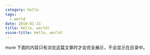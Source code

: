 ```yaml
---
category: hello
tags:
  - world
date: 2019-01-21
title: Hello, world!
vssue-title: Hello, world!
---
```


<!-- more -->

more 下面的内容只有浏览这篇文章时才会完全展示，不会显示在目录中。